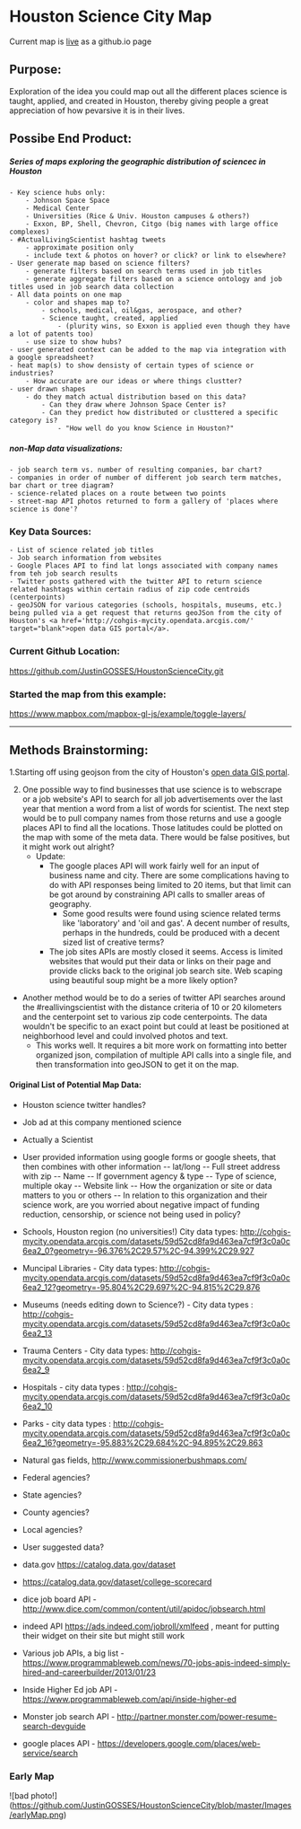 # Houston Science City Map

Current map is <a href="https://justingosses.github.io/HoustonScienceCity/">live</a> as a github.io page


## Purpose:
Exploration of the idea you could map out all the different places science is taught, applied, and created in Houston, thereby giving people a great appreciation of how pevarsive it is in their lives. 

## Possibe End Product:
##### Series of maps exploring the geographic distribution of sciencec in Houston
	- Key science hubs only:
		- Johnson Space Space
		- Medical Center
		- Universities (Rice & Univ. Houston campuses & others?)
		- Exxon, BP, Shell, Chevron, Citgo (big names with large office complexes)
	- #ActualLivingScientist hashtag tweets
		- approximate position only
		- include text & photos on hover? or click? or link to elsewhere? 
	- User generate map based on science filters?
		- generate filters based on search terms used in job titles
		- generate aggregate filters based on a science ontology and job titles used in job search data collection
	- All data points on one map
		- color and shapes map to?
			- schools, medical, oil&gas, aerospace, and other?
			- Science taught, created, applied 
				- (plurity wins, so Exxon is applied even though they have a lot of patents too)
		- use size to show hubs? 
	- user generated context can be added to the map via integration with a google spreadsheet?
	- heat map(s) to show densisty of certain types of science or industries? 
		- How accurate are our ideas or where things clustter?
	- user drawn shapes
		- do they match actual distribution based on this data?
			- Can they draw where Johnson Space Center is?
			- Can they predict how distributed or clusttered a specific category is?
				- "How well do you know Science in Houston?"

##### non-Map data visualizations:
	- job search term vs. number of resulting companies, bar chart?
	- companies in order of number of different job search term matches, bar chart or tree diagram?
	- science-related places on a route between two points
	- street-map API photos returned to form a gallery of 'places where science is done'?

### Key Data Sources:
	- List of science related job titles
	- Job search information from websites
	- Google Places API to find lat longs associated with company names from teh job search results
	- Twitter posts gathered with the twitter API to return science related hashtags within certain radius of zip code centroids (centerpoints)
	- geoJSON for various categories (schools, hospitals, museums, etc.) being pulled via a get request that returns geoJSon from the city of Houston's <a href='http://cohgis-mycity.opendata.arcgis.com/' target="blank">open data GIS portal</a>. 


### Current Github Location: 
https://github.com/JustinGOSSES/HoustonScienceCity.git

### Started the map from this example:
https://www.mapbox.com/mapbox-gl-js/example/toggle-layers/

---------------------------------------


## Methods Brainstorming:
1.Starting off using geojson from the city of Houston's <a href='http://cohgis-mycity.opendata.arcgis.com/' target="blank">open data GIS portal</a>. 

2. One possible way to find businesses that use science is to webscrape or a job website's API to search for all job advertisements over the last year that mention a word from a list of words for scientist. The next step would be to pull company names from those returns and use a google places API to find all the locations. Those latitudes could be plotted on the map with some of the meta data. There would be false positives, but it might work out alright?
	- Update: 
		- The google places API will work fairly well for an input of business name and city. There are some complications having to do with API responses being limited to 20 items, but that limit can be got around by constraining API calls to smaller areas of geography. 
			- Some good results were found using science related terms like 'laboratory' and 'oil and gas'. A decent number of results, perhaps in the hundreds, could be produced with a decent sized list of creative terms?
		- The job sites APIs are mostly closed it seems. Access is limited websites that would put their data or links on their page and provide clicks back to the original job search site. Web scaping using beautiful soup might be a more likely option?

- Another method would be to do a series of twitter API searches around the #reallivingscientist with the distance criteria of 10 or 20 kilometers and the centerpoint set to various zip code centerpoints. The data wouldn't be specific to an exact point but could at least be positioned at neighborhood level and could involved photos and text. 
	- This works well. It requires a bit more work on formatting into better organized json, compilation of multiple API calls into a single file, and then transformation into geoJSON to get it on the map. 


#### Original List of Potential Map Data:
- Houston science twitter handles?
- Job ad at this company mentioned science
- Actually a Scientist
- User provided information using google forms or google sheets, that then combines with other information
	-- lat/long
	-- Full street address with zip
	-- Name
	-- If government agency & type
	-- Type of science, multiple okay
	-- Website link
	-- How the organization or site or data matters to you or others
	-- In relation to this organization and their science work, are you worried about negative impact of funding reduction, censorship, or science not being used in policy?

- Schools, Houston region (no universities!) City data types: 
http://cohgis-mycity.opendata.arcgis.com/datasets/59d52cd8fa9d463ea7cf9f3c0a0c6ea2_0?geometry=-96.376%2C29.57%2C-94.399%2C29.927

- Muncipal Libraries - City data types: http://cohgis-mycity.opendata.arcgis.com/datasets/59d52cd8fa9d463ea7cf9f3c0a0c6ea2_12?geometry=-95.804%2C29.697%2C-94.815%2C29.876
- Museums (needs editing down to Science?) - City data types : http://cohgis-mycity.opendata.arcgis.com/datasets/59d52cd8fa9d463ea7cf9f3c0a0c6ea2_13
- Trauma Centers - City data types: http://cohgis-mycity.opendata.arcgis.com/datasets/59d52cd8fa9d463ea7cf9f3c0a0c6ea2_9
- Hospitals - city data types : http://cohgis-mycity.opendata.arcgis.com/datasets/59d52cd8fa9d463ea7cf9f3c0a0c6ea2_10
- Parks - city data types : http://cohgis-mycity.opendata.arcgis.com/datasets/59d52cd8fa9d463ea7cf9f3c0a0c6ea2_16?geometry=-95.883%2C29.684%2C-94.895%2C29.863
- Natural gas fields, http://www.commissionerbushmaps.com/
- Federal agencies?
- State agencies?
- County agencies?
- Local agencies?
- User suggested data?
- data.gov https://catalog.data.gov/dataset
- https://catalog.data.gov/dataset/college-scorecard
- dice job board API - http://www.dice.com/common/content/util/apidoc/jobsearch.html
- indeed API https://ads.indeed.com/jobroll/xmlfeed , meant for putting their widget on their site but might still work
- Various job APIs, a big list - https://www.programmableweb.com/news/70-jobs-apis-indeed-simply-hired-and-careerbuilder/2013/01/23
- Inside Higher Ed job API - https://www.programmableweb.com/api/inside-higher-ed
- Monster job search API - http://partner.monster.com/power-resume-search-devguide
- google places API - https://developers.google.com/places/web-service/search

### Early Map
![bad photo!]
(https://github.com/JustinGOSSES/HoustonScienceCity/blob/master/Images/earlyMap.png)
